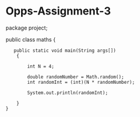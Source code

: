 # Opps-Assignment-3
package project;

public class maths {

	   public static void main(String args[])
	    {
	       
	        int N = 4;
	 
	        double randomNumber = Math.random();
	        int randomInt = (int)(N * randomNumber);
	 
	        System.out.println(randomInt);
	 
	    }
	}


